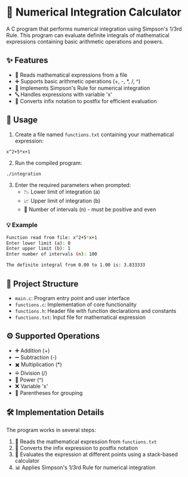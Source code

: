 # 📐 Numerical Integration Calculator

A C program that performs numerical integration using Simpson's 1/3rd Rule. This program can evaluate definite integrals of mathematical expressions containing basic arithmetic operations and powers.

## ✨ Features

- 📝 Reads mathematical expressions from a file
- ➕ Supports basic arithmetic operations (+, -, *, /, ^)
- 🧮 Implements Simpson's Rule for numerical integration
- 🔤 Handles expressions with variable 'x'
- 🔄 Converts infix notation to postfix for efficient evaluation

## 🎯 Usage

1. Create a file named `functions.txt` containing your mathematical expression:
```
x^2+5*x+1
```

2. Run the compiled program:
```bash
./integration
```

3. Enter the required parameters when prompted:
   - 📉 Lower limit of integration (a)
   - 📈 Upper limit of integration (b)
   - 🔢 Number of intervals (n) - must be positive and even

### 💡 Example

```bash
Function read from file: x^2+5*x+1
Enter lower limit (a): 0
Enter upper limit (b): 1
Enter number of intervals (n): 100

The definite integral from 0.00 to 1.00 is: 3.833333
```

## 📂 Project Structure

- `main.c`: Program entry point and user interface
- `functions.c`: Implementation of core functionality
- `functions.h`: Header file with function declarations and constants
- `functions.txt`: Input file for mathematical expression

## ⚙️ Supported Operations

- ➕ Addition (+)
- ➖ Subtraction (-)
- ✖️ Multiplication (*)
- ➗ Division (/)
- 💪 Power (^)
- ❌ Variable 'x'
- 📎 Parentheses for grouping

## 🛠️ Implementation Details

The program works in several steps:
1. 📖 Reads the mathematical expression from `functions.txt`
2. 🔄 Converts the infix expression to postfix notation
3. 🧮 Evaluates the expression at different points using a stack-based calculator
4. 📊 Applies Simpson's 1/3rd Rule for numerical integration


